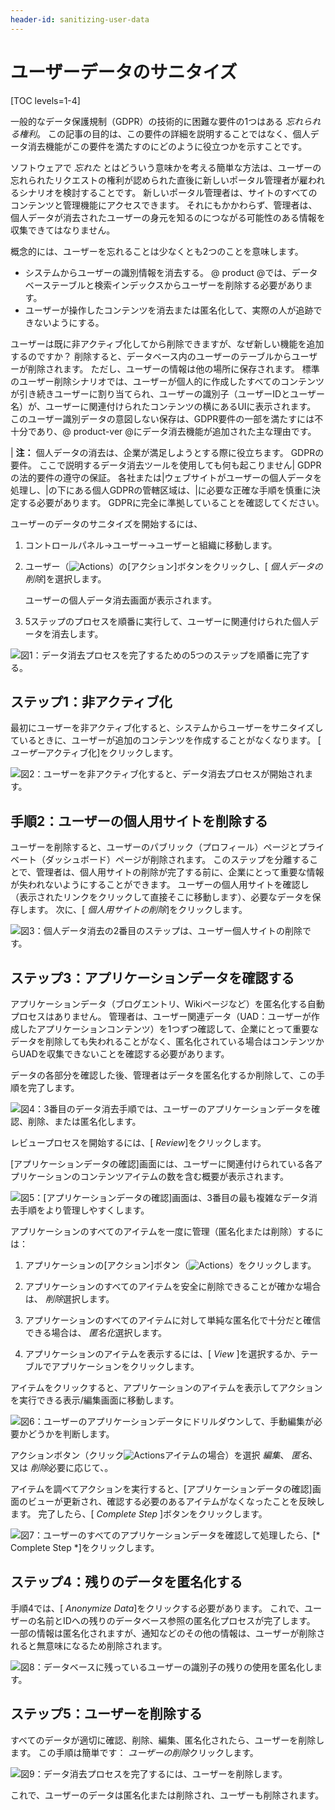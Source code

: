 ```yaml
---
header-id: sanitizing-user-data
---
```


# ユーザーデータのサニタイズ

[TOC levels=1-4]

一般的なデータ保護規制（GDPR）の技術的に困難な要件の1つはある *忘れられる権利*。 この記事の目的は、この要件の詳細を説明することではなく、個人データ消去機能がこの要件を満たすのにどのように役立つかを示すことです。

ソフトウェアで *忘れた* とはどういう意味かを考える簡単な方法は、ユーザーの忘れられたリクエストの権利が認められた直後に新しいポータル管理者が雇われるシナリオを検討することです。 新しいポータル管理者は、サイトのすべてのコンテンツと管理機能にアクセスできます。 それにもかかわらず、管理者は、個人データが消去されたユーザーの身元を知るのにつながる可能性のある情報を収集できてはなりません。

概念的には、ユーザーを忘れることは少なくとも2つのことを意味します。

  - システムからユーザーの識別情報を消去する。 @ product @では、データベーステーブルと検索インデックスからユーザーを削除する必要があります。
  - ユーザーが操作したコンテンツを消去または匿名化して、実際の人が追跡できないようにする。

ユーザーは既に非アクティブ化してから削除できますが、なぜ新しい機能を追加するのですか？ 削除すると、データベース内のユーザーのテーブルからユーザーが削除されます。 ただし、ユーザーの情報は他の場所に保存されます。 標準のユーザー削除シナリオでは、ユーザーが個人的に作成したすべてのコンテンツが引き続きユーザーに割り当てられ、ユーザーの識別子（ユーザーIDとユーザー名）が、ユーザーに関連付けられたコンテンツの横にあるUIに表示されます。 このユーザー識別データの意図しない保存は、GDPR要件の一部を満たすには不十分であり、@ product-ver @にデータ消去機能が追加された主な理由です。

| **注：** 個人データの消去は、企業が満足しようとする際に役立ちます。 GDPRの要件。 ここで説明するデータ消去ツールを使用しても何も起こりません| GDPRの法的要件の遵守の保証。 各社または|ウェブサイトがユーザーの個人データを処理し、|の下にある個人GDPRの管轄区域は、|に必要な正確な手順を慎重に決定する必要があります。 GDPRに完全に準拠していることを確認してください。

ユーザーのデータのサニタイズを開始するには、

1.  コントロールパネル→ユーザー→ユーザーと組織に移動します。

2.  ユーザー（![Actions](../../../images/icon-actions.png)）の[アクション]ボタンをクリックし、[ *個人データの削除*]を選択します。

    ユーザーの個人データ消去画面が表示されます。

3.  5ステップのプロセスを順番に実行して、ユーザーに関連付けられた個人データを消去します。

![図1：データ消去プロセスを完了するための5つのステップを順番に完了する。](../../../images/users-data-erasure.png)

## ステップ1：非アクティブ化

最初にユーザーを非アクティブ化すると、システムからユーザーをサニタイズしているときに、ユーザーが追加のコンテンツを作成することがなくなります。 [ *ユーザー*アクティブ化]をクリックします。

![図2：ユーザーを非アクティブ化すると、データ消去プロセスが開始されます。](../../../images/users-data-erasure3.png)

## 手順2：ユーザーの個人用サイトを削除する

ユーザーを削除すると、ユーザーのパブリック（プロフィール）ページとプライベート（ダッシュボード）ページが削除されます。 このステップを分離することで、管理者は、個人用サイトの削除が完了する前に、企業にとって重要な情報が失われないようにすることができます。 ユーザーの個人用サイトを確認し（表示されたリンクをクリックして直接そこに移動します）、必要なデータを保存します。 次に、[ *個人用サイトの削除*]をクリックします。

![図3：個人データ消去の2番目のステップは、ユーザー個人サイトの削除です。](../../../images/users-data-erasure1.png)

## ステップ3：アプリケーションデータを確認する

アプリケーションデータ（ブログエントリ、Wikiページなど）を匿名化する自動プロセスはありません。 管理者は、ユーザー関連データ（UAD：ユーザーが作成したアプリケーションコンテンツ）を1つずつ確認して、企業にとって重要なデータを削除しても失われることがなく、匿名化されている場合はコンテンツからUADを収集できないことを確認する必要があります。

データの各部分を確認した後、管理者はデータを匿名化するか削除して、この手順を完了します。

![図4：3番目のデータ消去手順では、ユーザーのアプリケーションデータを確認、削除、または匿名化します。](../../../images/users-data-erasure2.png)

レビュープロセスを開始するには、[ *Review*]をクリックします。

[アプリケーションデータの確認]画面には、ユーザーに関連付けられている各アプリケーションのコンテンツアイテムの数を含む概要が表示されます。

![図5：[アプリケーションデータの確認]画面は、3番目の最も複雑なデータ消去手順をより管理しやすくします。](../../../images/users-app-data-review.png)

アプリケーションのすべてのアイテムを一度に管理（匿名化または削除）するには：

1.  アプリケーションの[アクション]ボタン（![Actions](../../../images/icon-actions.png)）をクリックします。

2.  アプリケーションのすべてのアイテムを安全に削除できることが確かな場合は、 *削除*選択します。

3.  アプリケーションのすべてのアイテムに対して単純な匿名化で十分だと確信できる場合は、 *匿名化*選択します。

4.  アプリケーションのアイテムを表示するには、[ *View* ]を選択するか、テーブルでアプリケーションをクリックします。

アイテムをクリックすると、アプリケーションのアイテムを表示してアクションを実行できる表示/編集画面に移動します。

![図6：ユーザーのアプリケーションデータにドリルダウンして、手動編集が必要かどうかを判断します。](../../../images/users-item-data-review.png)

アクションボタン（クリック![Actions](../../../images/icon-actions.png)アイテムの場合）を選択 *編集*、 *匿名*、又は *削除*必要に応じて、。

アイテムを調べてアクションを実行すると、[アプリケーションデータの確認]画面のビューが更新され、確認する必要のあるアイテムがなくなったことを反映します。 完了したら、[ *Complete Step* ]ボタンをクリックします。

![図7：ユーザーのすべてのアプリケーションデータを確認して処理したら、[* Complete Step *]をクリックします。](../../../images/users-data-review-complete.png)

## ステップ4：残りのデータを匿名化する

手順4では、[ *Anonymize Data*]をクリックする必要があります。 これで、ユーザーの名前とIDへの残りのデータベース参照の匿名化プロセスが完了します。 一部の情報は匿名化されますが、通知などのその他の情報は、ユーザーが削除されると無意味になるため削除されます。

![図8：データベースに残っているユーザーの識別子の残りの使用を匿名化します。](../../../images/users-data-erasure4.png)

## ステップ5：ユーザーを削除する

すべてのデータが適切に確認、削除、編集、匿名化されたら、ユーザーを削除します。 この手順は簡単です： *ユーザーの削除*クリックします。

![図9：データ消去プロセスを完了するには、ユーザーを削除します。](../../../images/users-data-erasure5.png)

これで、ユーザーのデータは匿名化または削除され、ユーザーも削除されます。
